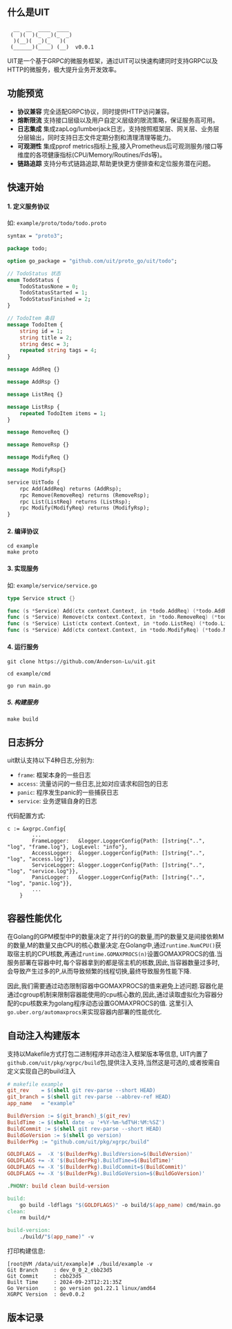 ## 什么是UIT
```
  __  __  ____  ____ 
 (  )(  )(_  _)(_  _)
  )(__)(  _)(_   )(  
 (______)(____) (__)  v0.0.1
```
UIT是一个基于GRPC的微服务框架，通过UIT可以快速构建同时支持GRPC以及HTTP的微服务，极大提升业务开发效率。

## 功能预览

- **协议兼容** 完全适配GRPC协议，同时提供HTTP访问兼容。
- **熔断限流** 支持接口层级以及用户自定义层级的限流策略，保证服务高可用。
- **日志集成** 集成zapLog/lumberjack日志，支持按照框架层、网关层、业务层分层输出，同时支持日志文件定期分割和清理清理等能力。
- **可观测性** 集成pprof metrics指标上报,接入Prometheus后可观测服务/接口等维度的各项健康指标(CPU/Memory/Routines/Fds等)。
- **链路追踪** 支持分布式链路追踪,帮助更快更方便排查和定位服务潜在问题。

## 快速开始

#### 1. 定义服务协议

如: `example/proto/todo/todo.proto`

```proto
syntax = "proto3";

package todo;

option go_package = "github.com/uit/proto_go/uit/todo";

// TodoStatus 状态
enum TodoStatus {
    TodoStatusNone = 0;
    TodoStatusStarted = 1;
    TodoStatusFinished = 2;
}

// TodoItem 条目
message TodoItem {
    string id = 1;
    string title = 2;
    string desc = 3;
    repeated string tags = 4;
}

message AddReq {}

message AddRsp {}

message ListReq {}

message ListRsp {
    repeated TodoItem items = 1;
}

message RemoveReq {}

message RemoveRsp {}

message ModifyReq {}

message ModifyRsp{}

service UitTodo {
    rpc Add(AddReq) returns (AddRsp);
    rpc Remove(RemoveReq) returns (RemoveRsp);
    rpc List(ListReq) returns (ListRsp);
    rpc Modify(ModifyReq) returns (ModifyRsp);
}
```

#### 2. 编译协议

```shell
cd example
make proto
```

#### 3. 实现服务

如: `example/service/service.go`

```go
type Service struct {}

func (s *Service) Add(ctx context.Context, in *todo.AddReq) (*todo.AddRsp, error) {...}
func (s *Service) Remove(ctx context.Context, in *todo.RemoveReq) (*todo.RemoveRsp, error) {...}
func (s *Service) List(ctx context.Context, in *todo.ListReq) (*todo.ListRsp, error) {...}
func (s *Service) Add(ctx context.Context, in *todo.ModifyReq) (*todo.ModifyRsp, error) {...}
```

#### 4. 运行服务

```shell
git clone https://github.com/Anderson-Lu/uit.git

cd example/cmd

go run main.go
```

##### 5. 构建服务

```shell
make build
```

## 日志拆分

uit默认支持以下4种日志,分别为:

- `frame`: 框架本身的一些日志
- `access`: 流量访问的一些日志,比如对应请求和回包的日志
- `panic`: 程序发生panic的一些捕获日志
- `service`: 业务逻辑自身的日志

代码配置方式:

```
c := &xgrpc.Config{
		...
		FrameLogger:   &logger.LoggerConfig{Path: []string{"..", "log", "frame.log"}, LogLevel: "info"},
		AccessLogger:  &logger.LoggerConfig{Path: []string{"..", "log", "access.log"}},
		ServiceLogger: &logger.LoggerConfig{Path: []string{"..", "log", "service.log"}},
		PanicLogger:   &logger.LoggerConfig{Path: []string{"..", "log", "panic.log"}},
		...
	}
```

## 容器性能优化

在Golang的GPM模型中P的数量决定了并行的G的数量,而P的数量又是间接依赖M的数量,M的数量又由CPU的核心数量决定.在Golang中,通过`runtime.NumCPU()`获取宿主机的CPU核数,再通过`runtime.GOMAXPROCS(n)`设置GOMAXPROCS的值.当服务部署在容器中时,每个容器拿到的都是宿主机的核数,因此,当容器数量过多时,会导致产生过多的P,从而导致频繁的线程切换,最终导致服务性能下降.

因此,我们需要通过动态限制容器中GOMAXPROCS的值来避免上述问题.容器化是通过cgroup机制来限制容器能使用的cpu核心数的,因此,通过读取虚拟化为容器分配的cpu核数来为golang程序动态设置GOMAXPROCS的值. 这里引入`go.uber.org/automaxprocs`来实现容器内部署的性能优化.


## 自动注入构建版本

支持以Makefile方式打包二进制程序并动态注入框架版本等信息, UIT内置了`github.com/uit/pkg/xgrpc/build`包,提供注入支持,当然这是可选的,或者按需自定义实现自己的build注入

```makefile
# makefile example
git_rev    = $(shell git rev-parse --short HEAD)
git_branch = $(shell git rev-parse --abbrev-ref HEAD)
app_name   = "example"

BuildVersion := $(git_branch)_$(git_rev)
BuildTime := $(shell date -u '+%Y-%m-%dT%H:%M:%SZ')
BuildCommit := $(shell git rev-parse --short HEAD)
BuildGoVersion := $(shell go version)
BuilderPkg := "github.com/uit/pkg/xgrpc/build"

GOLDFLAGS =  -X '$(BuilderPkg).BuildVersion=$(BuildVersion)'
GOLDFLAGS += -X '$(BuilderPkg).BuildTime=$(BuildTime)'
GOLDFLAGS += -X '$(BuilderPkg).BuildCommit=$(BuildCommit)'
GOLDFLAGS += -X '$(BuilderPkg).BuildGoVersion=$(BuildGoVersion)'

.PHONY: build clean build-version

build:
	go build -ldflags "$(GOLDFLAGS)" -o build/$(app_name) cmd/main.go 
clean:
	rm build/*

build-version:
	./build/"$(app_name)" -v
```

打印构建信息:

```shell
[root@VM /data/uit/example]# ./build/example -v
Git Branch     : dev_0_0_2_cbb23d5 
Git Commit     : cbb23d5 
Built Time     : 2024-09-23T12:21:35Z 
Go Version     : go version go1.22.1 linux/amd64 
XGRPC Version  : dev0.0.2 
```

## 版本记录
